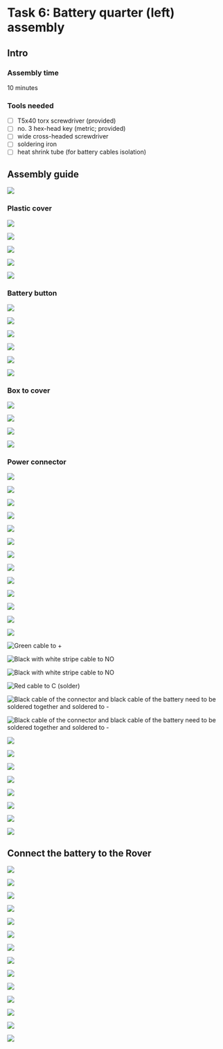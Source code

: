 # Task 6: Battery quarter \(left\) assembly

## Intro

### Assembly time

10 minutes

### Tools needed

* [ ] T5x40 torx screwdriver \(provided\)
* [ ] no. 3 hex-head key \(metric; provided\)
* [ ] wide cross-headed screwdriver
* [ ] soldering iron
* [ ] heat shrink tube \(for battery cables isolation\)

## Assembly guide

![](../.gitbook/assets/p1020556.jpg)

### Plastic cover

![](../.gitbook/assets/p1020559.jpg)

![](../.gitbook/assets/p1020560%20%281%29.jpg)

![](../.gitbook/assets/p1020561.jpg)

![](../.gitbook/assets/p1020562%20%281%29.jpg)

![](../.gitbook/assets/p1020564.jpg)

### Battery button

![](../.gitbook/assets/p1020565.jpg)

![](../.gitbook/assets/p1020568.jpg)

![](../.gitbook/assets/p1020570.jpg)

![](../.gitbook/assets/p1020572.jpg)

![](../.gitbook/assets/p1020573.jpg)

![](../.gitbook/assets/p1020575.jpg)

### Box to cover

![](../.gitbook/assets/p1020577.jpg)

![](../.gitbook/assets/p1020578.jpg)

![](../.gitbook/assets/p1020579.jpg)

![](../.gitbook/assets/p1020582.jpg)

### Power connector

![](../.gitbook/assets/p1020583.jpg)

![](../.gitbook/assets/p1020585.jpg)

![](../.gitbook/assets/p1020587.jpg)

![](../.gitbook/assets/p1020589.jpg)

![](../.gitbook/assets/p1020590.jpg)

![](../.gitbook/assets/p1020591.jpg)

![](../.gitbook/assets/p1020592.jpg)

![](../.gitbook/assets/p1020593.jpg)

![](../.gitbook/assets/p1020594.jpg)

![](../.gitbook/assets/p1020596.jpg)

![](../.gitbook/assets/p1020598.jpg)

![](../.gitbook/assets/p1020599.jpg)

![](../.gitbook/assets/p1020600.jpg)

![Green cable to +](../.gitbook/assets/p1020602.jpg)

![Black with white stripe cable to NO](../.gitbook/assets/p1020603.jpg)

![Black with white stripe cable to NO](../.gitbook/assets/p1020605.jpg)

![Red cable to C \(solder\)](../.gitbook/assets/p1020606.jpg)

![Black cable of the connector and black cable of the battery need to be soldered together and soldered to -](../.gitbook/assets/p1020608.jpg)

![Black cable of the connector and black cable of the battery need to be soldered together and soldered to -](../.gitbook/assets/p1020610.jpg)

![](../.gitbook/assets/p1020612.jpg)

![](../.gitbook/assets/p1020614.jpg)

![](../.gitbook/assets/p1020615.jpg)

![](../.gitbook/assets/p1020616.jpg)

![](../.gitbook/assets/p1020618.jpg)

![](../.gitbook/assets/p1020619.jpg)

![](../.gitbook/assets/p1020621.jpg)

![](../.gitbook/assets/p1020623%20%281%29.jpg)

## Connect the battery to the Rover

![](../.gitbook/assets/p1020625.jpg)

![](../.gitbook/assets/p1020626.jpg)

![](../.gitbook/assets/p1020628.jpg)

![](../.gitbook/assets/p1020629.jpg)

![](../.gitbook/assets/p1020631.jpg)

![](../.gitbook/assets/p1020633.jpg)

![](../.gitbook/assets/p1020634.jpg)

![](../.gitbook/assets/p1020635.jpg)

![](../.gitbook/assets/p1020638.jpg)

![](../.gitbook/assets/p1020639.jpg)

![](../.gitbook/assets/p1020640.jpg)

![](../.gitbook/assets/p1020642.jpg)

![](../.gitbook/assets/p1020644.jpg)

![](../.gitbook/assets/p1020646.jpg)

